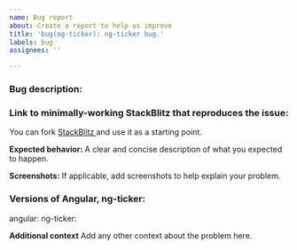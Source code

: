```yaml
---
name: Bug report
about: Create a report to help us improve
title: 'bug(ng-ticker): ng-ticker bug.'
labels: bug
assignees: ''

---
```


### Bug description:

### Link to minimally-working StackBlitz that reproduces the issue:

You can fork [StackBlitz ](https://stackblitz.com/edit/ng-ticker-stackblitz?) and use it as a starting point.

**Expected behavior:**
A clear and concise description of what you expected to happen.

**Screenshots:**
If applicable, add screenshots to help explain your problem.

### Versions of Angular, ng-ticker:
angular:
ng-ticker:

**Additional context**
Add any other context about the problem here.
